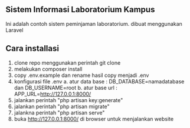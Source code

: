 
## Sistem Informasi Laboratorium Kampus

Ini adalah contoh sistem peminjaman laboratorium.
dibuat menggunakan Laravel

## Cara installasi
1. clone repo menggunakan perintah git clone
2. melakukan composer install
3. copy .env.example dan rename hasil copy menjadi .env
4. konfigurasi file .env
    a. atur data base : DB_DATABASE=namadatabase dan DB_USERNAME=root
    b. atur base url : APP_URL=http://127.0.0.1:8000/
5. jalankan perintah "php artisan key:generate"
6. jalankan perintah "php artisan migrate"
7. jalankna perintah "php artisan serve" 
8. buka http://127.0.0.1:8000/ di browser untuk menjalankan website